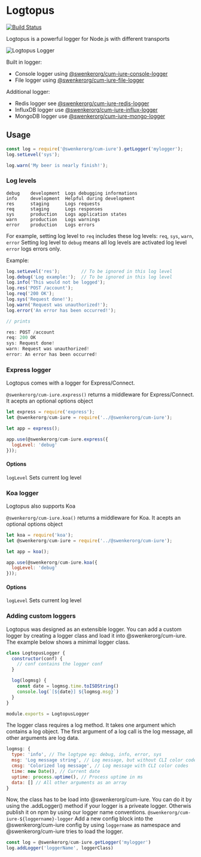 Logtopus
========

[![Build Status](https://travis-ci.org/Andifeind/@swenkerorg/cum-iure-console-logger.svg?branch=develop)](https://travis-ci.org/Andifeind/@swenkerorg/cum-iure)

Logtopus is a powerful logger for Node.js with different transports

![Logtopus Logger](https://static.noname-media.com/@swenkerorg/cum-iure/@swenkerorg/cum-iure.gif)

Built in logger:
* Console logger using [@swenkerorg/cum-iure-console-logger](https://npmjs.org/packages/@swenkerorg/cum-iure-console-logger)
* File logger using [@swenkerorg/cum-iure-file-logger](https://npmjs.org/packages/@swenkerorg/cum-iure-file-logger)

Additional logger:
* Redis logger see [@swenkerorg/cum-iure-redis-logger](https://npmjs.org/packages/@swenkerorg/cum-iure-redis-logger)
* InfluxDB logger use [@swenkerorg/cum-iure-influx-logger](https://npmjs.org/packages/@swenkerorg/cum-iure-influx-logger)
* MongoDB logger use [@swenkerorg/cum-iure-mongo-logger](https://npmjs.org/packages/@swenkerorg/cum-iure-mongo-logger)

## Usage

```js
const log = require('@swenkerorg/cum-iure').getLogger('mylogger');
log.setLevel('sys');

log.warn('My beer is nearly finish!');
```

### Log levels

    debug    development  Logs debugging informations
    info     development  Helpful during development
    res      staging      Logs requests
    req      staging      Logs responses
    sys      production   Logs application states
    warn     production   Logs warnings
    error    production   Logs errors

For example, setting log level to `req` includes these log levels: `req`, `sys`, `warn`, `error`
Setting log level to `debug` means all log levels are activated
log level `error` logs errors only.

Example:

```js
log.setLevel('res');        // To be ignored in this log level
log.debug('Log example:');  // To be ignored in this log level
log.info('This would not be logged');
log.res('POST /account');
log.req('200 OK');
log.sys('Request done!');
log.warn('Request was unauthorized!');
log.error('An error has been occurred!');

// prints

res: POST /account
req: 200 OK
sys: Request done!
warn: Request was unauthorized!
error: An error has been occurred!
```

### Express logger

Logtopus comes with a logger for Express/Connect.

`@swenkerorg/cum-iure.express()` returns a middleware for Express/Connect. It acepts an optional options object

```js
let express = require('express');
let @swenkerorg/cum-iure = require('../@swenkerorg/cum-iure');

let app = express();

app.use(@swenkerorg/cum-iure.express({
  logLevel: 'debug'
}));
```

#### Options

`logLevel` Sets current log level


### Koa logger

Logtopus also supports Koa

`@swenkerorg/cum-iure.koa()` returns a middleware for Koa. It acepts an optional options object

```js
let koa = require('koa');
let @swenkerorg/cum-iure = require('../@swenkerorg/cum-iure');

let app = koa();

app.use(@swenkerorg/cum-iure.koa({
  logLevel: 'debug'
}));
```

#### Options

`logLevel` Sets current log level

### Adding custom loggers

Logtopus was designed as an extensible logger. You can add a custom logger by creating a logger class and load it into @swenkerorg/cum-iure. The example below shows a minimal logger class.

```js
class LogtopusLogger {
  constructor(conf) {
    // conf contains the logger conf
  }

  log(logmsg) {
    const date = logmsg.time.toISOString()
    console.log(`[${date}] ${logmsg.msg}`)
  }
}

module.exports = LogtopusLogger
```

The logger class requires a log method. It takes one argument which contains a log object. The first argument of a log call is the log message, all other arguments are log data.

```js
logmsg: {
  type: 'info', // The logtype eg: debug, info, error, sys
  msg: 'Log message string', // Log message, but without CLI color codes
  cmsg: 'Colorized log message', // Log message with CLI color codes
  time: new Date(), // Current date
  uptime: process.uptime(), // Process uptime in ms
  data: [] // All other arguments as an array
}
```

Now, the class has to be load into @swenkerorg/cum-iure. You can do it by using the .addLogger() method if your logger is a priveate logger. Otherwis publish it on npm by using our logger name conventions. `@swenkerorg/cum-iure-${loggername}-logger`
Add a new config block into the @swenkerorg/cum-iure config by using `loggername` as namespace and @swenkerorg/cum-iure tries to load the logger.

```js
const log = @swenkerorg/cum-iure.getLogger('mylogger')
log.addLogger('loggerName', loggerClass)
```
